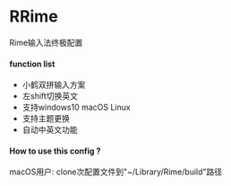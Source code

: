 # RRime
Rime输入法终极配置

#### function list 

* 小鹤双拼输入方案
* 左shift切换英文
* 支持windows10 macOS Linux
* 支持主题更换
* 自动中英文功能

#### How to use this config ?

macOS用户:
clone次配置文件到"~/Library/Rime/build"路径


